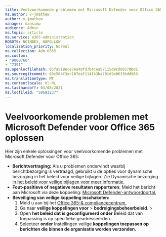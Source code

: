 ```yaml
---
title: Veelvoorkomende problemen met Microsoft Defender voor Office 365 oplossen
ms.author: v-jmathew
author: v-jmathew
manager: dansimp
audience: Admin
ms.topic: article
ms.service: o365-administration
ROBOTS: NOINDEX, NOFOLLOW
localization_priority: Normal
ms.collection: Adm_O365
ms.custom:
- "9000760"
- "7391"
ms.openlocfilehash: 05fa518ece7ea40fd7b4cea57115d9cd60370b01
ms.sourcegitcommit: 60c504f3ac187eaf1141b3ba701d9e0633bdd968
ms.translationtype: MT
ms.contentlocale: nl-NL
ms.lasthandoff: 03/08/2021
ms.locfileid: "50693237"
---
```

# <a name="fix-common-problems-with-microsoft-defender-for-office-365"></a>Veelvoorkomende problemen met Microsoft Defender voor Office 365 oplossen

Hier zijn enkele oplossingen voor veelvoorkomende problemen met Microsoft Defender voor Office 365:

- **Berichtvertraging:** Als u problemen ondervindt waarbij berichtbezorging is vertraagd,  gebruikt u de opties voor dynamische bezorging in het beleid voor veilige bijlagen. Zie Dynamische bezorging [in het beleid voor veilige bijlagen voor meer informatie.](https://go.microsoft.com/fwlink/?linkid=2094106)
- **Fout-positieve of negatieve resultaten rapporteren:** Meld het bericht aan Microsoft via deze koppeling: [Microsoft Defender-antwoordportal.](https://go.microsoft.com/fwlink/?linkid=2092835)
- **Beveiliging van veilige koppeling inschakelen:**
    1. Meld u aan bij het [Office 365-& compliancecentrum.](https://go.microsoft.com/fwlink/p/?linkid=2077143)
    2. Ga naar **veilige koppelingen voor**  >  **bedreigingsbeheerbeleid.**  >  
    3. Open **het beleid dat is geconfigureerd onder** Beleid dat van toepassing is op specifieke geadresseerden.
    4. Selecteer **onder** Instellingen veilige **koppelingen toepassen op berichten die binnen de organisatie worden verzonden.**
